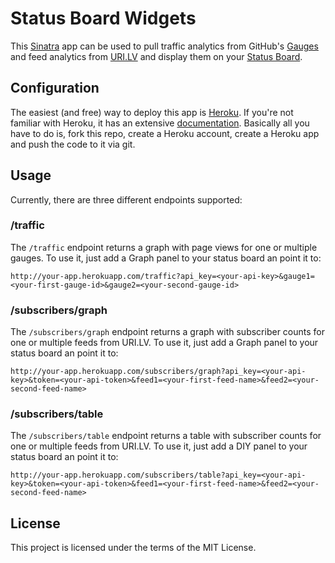 # Status Board Widgets #

This [Sinatra][1] app can be used to pull traffic analytics from GitHub's [Gauges][2] and feed analytics from [URI.LV][3] and display them on your [Status Board][4].

## Configuration ##

The easiest (and free) way to deploy this app is [Heroku][5]. If you're not familiar with Heroku, it has an extensive [documentation][6]. Basically all you have to do is, fork this repo, create a Heroku account, create a Heroku app and push the code to it via git.

## Usage ##

Currently, there are three different endpoints supported:

### /traffic ###

The `/traffic` endpoint returns a graph with page views for one or multiple gauges. To use it, just add a Graph panel to your status board an point it to:

    http://your-app.herokuapp.com/traffic?api_key=<your-api-key>&gauge1=<your-first-gauge-id>&gauge2=<your-second-gauge-id>

### /subscribers/graph  ###

The `/subscribers/graph` endpoint returns a graph with subscriber counts for one or multiple feeds from URI.LV. To use it, just add a Graph panel to your status board an point it to:

    http://your-app.herokuapp.com/subscribers/graph?api_key=<your-api-key>&token=<your-api-token>&feed1=<your-first-feed-name>&feed2=<your-second-feed-name>

### /subscribers/table  ###

The `/subscribers/table` endpoint returns a table with subscriber counts for one or multiple feeds from URI.LV. To use it, just add a DIY panel to your status board an point it to:

    http://your-app.herokuapp.com/subscribers/table?api_key=<your-api-key>&token=<your-api-token>&feed1=<your-first-feed-name>&feed2=<your-second-feed-name>

## License ##

This project is licensed under the terms of the MIT License.

[1]: http://www.sinatrarb.com
[2]: http://get.gaug.es
[3]: http://uri.lv
[4]: http://panic.com/statusboard/
[5]: http://heroku.com
[6]: http://devcenter.heroku.com/articles/ruby